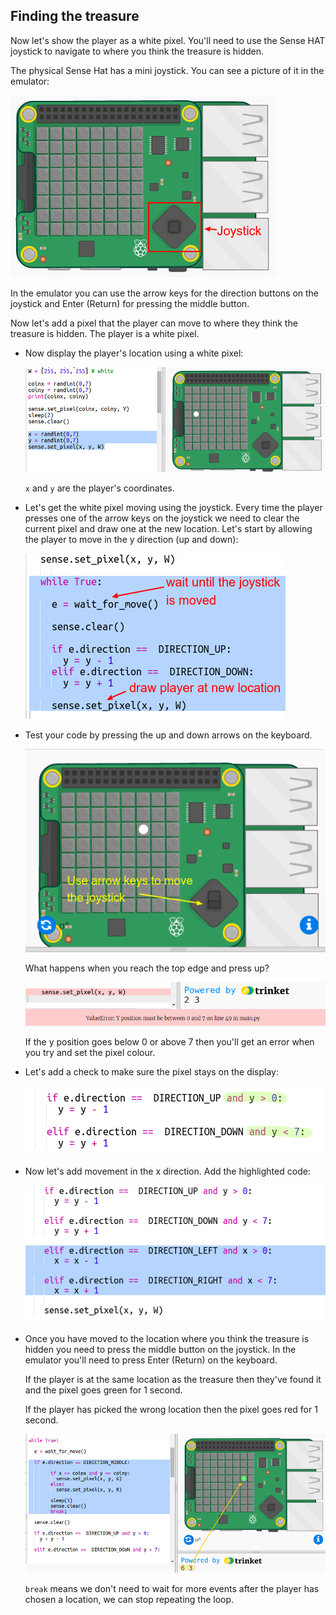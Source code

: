 ## Finding the treasure

Now let's show the player as a white pixel. You'll need to use the Sense HAT joystick to navigate to where you think the treasure is hidden.

The physical Sense Hat has a mini joystick. You can see a picture of it in the emulator:

![ekran görüntüsü](images/treasure-joystick.png)

In the emulator you can use the arrow keys for the direction buttons on the joystick and Enter (Return) for pressing the middle button.

Now let's add a pixel that the player can move to where they think the treasure is hidden. The player is a white pixel.

+ Now display the player's location using a white pixel:
    
    ![ekran görüntüsü](images/treasure-player.png)
    
    `x` and `y` are the player's coordinates.

+ Let's get the white pixel moving using the joystick. Every time the player presses one of the arrow keys on the joystick we need to clear the current pixel and draw one at the new location. Let's start by allowing the player to move in the y direction (up and down):
    
    ![ekran alıntısı](images/treasure-move-y.png)

+ Test your code by pressing the up and down arrows on the keyboard.
    
    ![ekran görüntüsü](images/treasure-arrow-keys.png)
    
    What happens when you reach the top edge and press up?
    
    ![ekran görüntüsü](images/treasure-error.png)
    
    If the y position goes below 0 or above 7 then you'll get an error when you try and set the pixel colour.

+ Let's add a check to make sure the pixel stays on the display:
    
    ![ekran görüntüsü](images/treasure-move-check.png)

+ Now let's add movement in the x direction. Add the highlighted code:
    
    ![ekran görüntüsü](images/treasure-move.png)

+ Once you have moved to the location where you think the treasure is hidden you need to press the middle button on the joystick. In the emulator you'll need to press Enter (Return) on the keyboard.
    
    If the player is at the same location as the treasure then they've found it and the pixel goes green for 1 second.
    
    If the player has picked the wrong location then the pixel goes red for 1 second.
    
    ![ekran görüntüsü](images/treasure-check.png)
    
    `break` means we don't need to wait for more events after the player has chosen a location, we can stop repeating the loop.